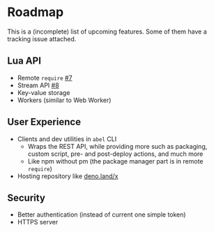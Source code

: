 # Roadmap

This is a (incomplete) list of upcoming features. Some of them have a tracking issue attached.

## Lua API

- Remote `require` [#7](https://github.com/hack3ric/abel/issues/7)
- Stream API [#8](https://github.com/hack3ric/abel/issues/8)
- Key-value storage
- Workers (similar to Web Worker)

## User Experience

- Clients and dev utilities in `abel` CLI
    - Wraps the REST API, while providing more such as packaging, custom script, pre- and post-deploy actions, and much more
    - Like npm without pm (the package manager part is in remote `require`)
- Hosting repository like [deno.land/x](https://deno.land/x)

## Security

- Better authentication (instead of current one simple token)
- HTTPS server
